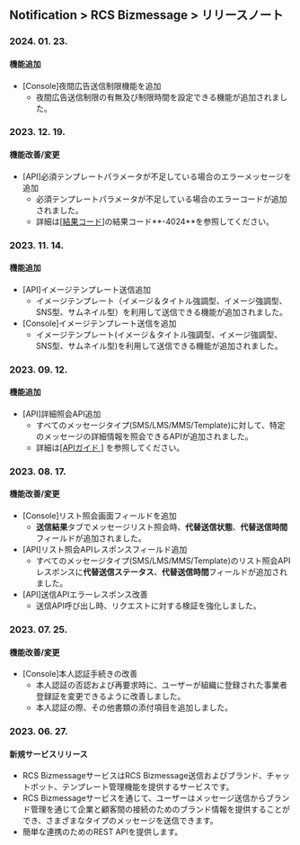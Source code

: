 ## Notification > RCS Bizmessage > リリースノート

### 2024. 01. 23.
#### 機能追加
* [Console]夜間広告送信制限機能を追加
  * 夜間広告送信制限の有無及び制限時間を設定できる機能が追加されました。 

### 2023. 12. 19.
#### 機能改善/変更
* [API]必須テンプレートパラメータが不足している場合のエラーメッセージを追加
    * 必須テンプレートパラメータが不足している場合のエラーコードが追加されました。
    * 詳細は[[結果コード](./result-code/#_1)]の結果コード**-4024**を参照してください。

### 2023. 11. 14.
#### 機能追加
* [API]イメージテンプレート送信追加
    * イメージテンプレート（イメージ＆タイトル強調型、イメージ強調型、SNS型、サムネイル型）を利用して送信できる機能が追加されました。
* [Console]イメージテンプレート送信を追加
    * イメージテンプレート(イメージ＆タイトル強調型、イメージ強調型、SNS型、サムネイル型)を利用して送信できる機能が追加されました。

### 2023. 09. 12.
#### 機能追加
* [API]詳細照会API追加
    * すべてのメッセージタイプ(SMS/LMS/MMS/Template)に対して、特定のメッセージの詳細情報を照会できるAPIが追加されました。
    * 詳細は[[APIガイド ](./api-guide/#_3)] を参照してください。

### 2023. 08. 17.
#### 機能改善/変更
* [Console]リスト照会画面フィールドを追加
    * **送信結果**タブでメッセージリスト照会時、**代替送信状態**、**代替送信時間**フィールドが追加されました。
* [API]リスト照会APIレスポンスフィールド追加
    * すべてのメッセージタイプ(SMS/LMS/MMS/Template)のリスト照会APIレスポンスに**代替送信ステータス**、**代替送信時間**フィールドが追加されました。
* [API]送信APIエラーレスポンス改善
    * 送信API呼び出し時、リクエストに対する検証を強化しました。

### 2023. 07. 25.
#### 機能改善/変更
* [Console]本人認証手続きの改善
    * 本人認証の否認および再要求時に、ユーザーが組織に登録された事業者登録証を変更できるように改善しました。
    * 本人認証の際、その他書類の添付項目を追加しました。

### 2023. 06. 27.

#### 新規サービスリリース
* RCS BizmessageサービスはRCS Bizmessage送信およびブランド、チャットボット、テンプレート管理機能を提供するサービスです。
* RCS Bizmessageサービスを通じて、ユーザーはメッセージ送信からブランド管理を通じて企業と顧客間の接続のためのブランド情報を提供することができ、さまざまなタイプのメッセージを送信できます。
* 簡単な連携のためのREST APIを提供します。
